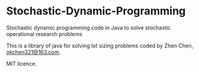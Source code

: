 # Stochastic-Dynamic-Programming
Stochastic dynamic programming code in Java to solve stochastic operational research problems

This is a library of java for solving lot sizing problems coded by Zhen Chen, okchen321@163.com.


MIT licence.

